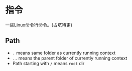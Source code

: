 # 指令

一些Linux命令行命令。(占坑待更)

## Path

- `.` means same folder as currently running context
- `..` means the parent folder of currently running context
- Path starting with `/` means `root` dir
